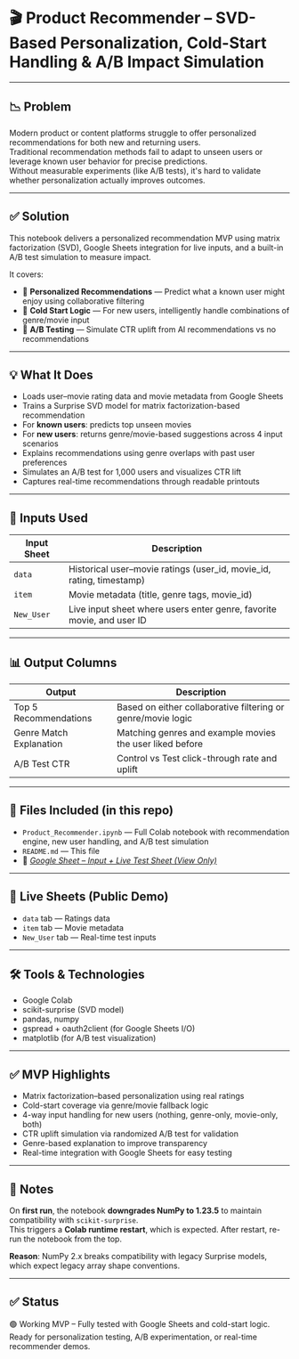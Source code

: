 # 🎬 Product Recommender – SVD-Based Personalization, Cold-Start Handling & A/B Impact Simulation

---

## 📉 Problem  
Modern product or content platforms struggle to offer personalized recommendations for both new and returning users.  
Traditional recommendation methods fail to adapt to unseen users or leverage known user behavior for precise predictions.  
Without measurable experiments (like A/B tests), it's hard to validate whether personalization actually improves outcomes.

---

## ✅ Solution  
This notebook delivers a personalized recommendation MVP using matrix factorization (SVD), Google Sheets integration for live inputs, and a built-in A/B test simulation to measure impact.

It covers:

- 🎯 **Personalized Recommendations** — Predict what a known user might enjoy using collaborative filtering  
- 🧊 **Cold Start Logic** — For new users, intelligently handle combinations of genre/movie input  
- 🧪 **A/B Testing** — Simulate CTR uplift from AI recommendations vs no recommendations

---

## 💡 What It Does 

- Loads user–movie rating data and movie metadata from Google Sheets  
- Trains a Surprise SVD model for matrix factorization-based recommendation  
- For **known users**: predicts top unseen movies  
- For **new users**: returns genre/movie-based suggestions across 4 input scenarios  
- Explains recommendations using genre overlaps with past user preferences  
- Simulates an A/B test for 1,000 users and visualizes CTR lift  
- Captures real-time recommendations through readable printouts

---

## 🧬 Inputs Used  

| Input Sheet | Description |
|-------------|-------------|
| `data` | Historical user–movie ratings (user_id, movie_id, rating, timestamp) |
| `item` | Movie metadata (title, genre tags, movie_id) |
| `New_User` | Live input sheet where users enter genre, favorite movie, and user ID |

---

## 📊 Output Columns  

| Output | Description |
|--------|-------------|
| Top 5 Recommendations | Based on either collaborative filtering or genre/movie logic |
| Genre Match Explanation | Matching genres and example movies the user liked before |
| A/B Test CTR | Control vs Test click-through rate and uplift |

---

## 📁 Files Included (in this repo)

- `Product_Recommender.ipynb` — Full Colab notebook with recommendation engine, new user handling, and A/B test simulation  
- `README.md` — This file  
- 🔗 *[Google Sheet – Input + Live Test Sheet (View Only)](https://docs.google.com/spreadsheets/d/1zvBjkYAhkfLN_Z1CEmSMC7fVw1y7b8RjNfZkbEFYII4/edit?gid=0#gid=0)*

---

## 🤖 Live Sheets (Public Demo)

- `data` tab — Ratings data  
- `item` tab — Movie metadata  
- `New_User` tab — Real-time test inputs

---

## 🛠️ Tools & Technologies

- Google Colab  
- scikit-surprise (SVD model)  
- pandas, numpy  
- gspread + oauth2client (for Google Sheets I/O)  
- matplotlib (for A/B test visualization)

---

## ✅ MVP Highlights

- Matrix factorization–based personalization using real ratings  
- Cold-start coverage via genre/movie fallback logic  
- 4-way input handling for new users (nothing, genre-only, movie-only, both)  
- CTR uplift simulation via randomized A/B test for validation  
- Genre-based explanation to improve transparency  
- Real-time integration with Google Sheets for easy testing

---

## 📌 Notes

On **first run**, the notebook **downgrades NumPy to 1.23.5** to maintain compatibility with `scikit-surprise`.  
This triggers a **Colab runtime restart**, which is expected. After restart, re-run the notebook from the top.

**Reason**: NumPy 2.x breaks compatibility with legacy Surprise models, which expect legacy array shape conventions.

---

## ✅ Status

🟢 Working MVP – Fully tested with Google Sheets and cold-start logic.  
Ready for personalization testing, A/B experimentation, or real-time recommender demos.
